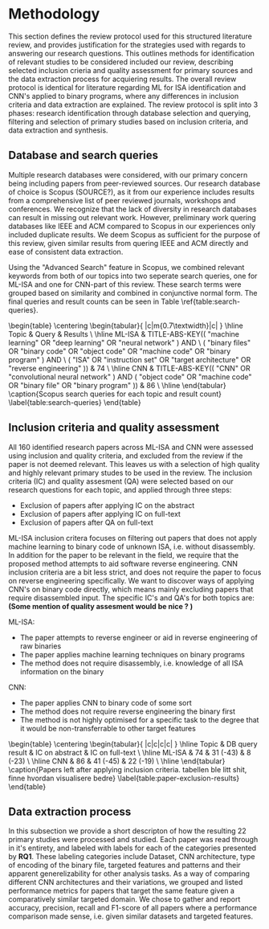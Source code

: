 # Methodology

This section defines the review protocol used for this structured literature review, and provides justification for the strategies used with regards to answering our research questions. This outlines methods for identification of relevant studies to be considered included our review, describing selected inclusion crieria and quality assessment for primary sources and the data extraction process for acquiering results. The overall review protocol is identical for literature regarding ML for ISA identification and CNN's applied to binary programs, where any differences in inclusion criteria and data extraction are explained. The review protocol is split into 3 phases: research identification through database selection and querying, filtering and selection of primary studies based on inclusion criteria, and data extraction and synthesis.

## Database and search queries

Multiple research databases were considered, with our primary concern being including papers from peer-reviewed sources. Our research database of choice is Scopus (SOURCE?), as it from our experience includes results from a comprehensive list of peer reviewed journals, workshops and conferences. We recognize that the lack of diversity in research databases can result in missing out relevant work. However, preliminary work quering databases like IEEE and ACM compared to Scopus in our experiences only included duplicate results. We deem Scopus as sufficient for the purpose of this review, given similar results from quering IEEE and ACM directly and ease of consistent data extraction.

Using the "Advanced Search" feature in Scopus, we combined relevant keywords from both of our topics into two seperate search queries, one for ML-ISA and one for CNN-part of this review. These search terms were grouped based on similarity and combined in conjunctive normal form. The final queries and result counts can be seen in Table \ref{table:search-queries}.

\begin{table}
\centering
\begin{tabular}{ |c|m{0.7\textwidth}|c| }
\hline
Topic & Query & Results \\
\hline
ML-ISA
& TITLE-ABS-KEY(( "machine learning" OR "deep learning" OR "neural network" ) AND \ ( "binary files" OR "binary code" OR "object code" OR "machine code" OR "binary program" ) AND \ ( "ISA" OR "instruction set" OR "target architecture" OR "reverse engineering" ))
& 74 \\
\hline
CNN
& TITLE-ABS-KEY(( "CNN" OR "convolutional neural network" ) AND ( "object code" OR "machine code" OR "binary file" OR "binary program" ))
& 86 \\
\hline
\end{tabular}
\caption{Scopus search queries for each topic and result count}
\label{table:search-queries}
\end{table}

## Inclusion criteria and quality assessment

All 160 identified research papers across ML-ISA and CNN were assessed using inclusion and quality criteria, and excluded from the review if the paper is not deemed relevant. This leaves us with a selection of high quality and highly relevant primary studes to be used in the review. The inclusion criteria (IC) and quality assesment (QA) were selected based on our research questions for each topic, and applied through three steps:

- Exclusion of papers after applying IC on the abstract
- Exclusion of papers after applying IC on full-text
- Exclusion of papers after QA on full-text

ML-ISA inclusion critera focuses on filtering out papers that does not apply machine learning to binary code of unknown ISA, i.e. without disassembly. In addition for the paper to be relevant in the field, we require that the proposed method attempts to aid software reverse engineering. CNN inclusion criteria are a bit less strict, and does not require the paper to focus on reverse engineering specifically. We want to discover ways of applying CNN's on binary code directly, which means mainly excluding papers that require disassembled input. The specific IC's and QA's for both topics are:
**(Some mention of quality assesment would be nice ? )**

ML-ISA:

- The paper attempts to reverse engineer or aid in reverse engineering of raw binaries
- The paper applies machine learning techniques on binary programs
- The method does not require disassembly, i.e. knowledge of all ISA information on the binary

CNN:

- The paper applies CNN to binary code of some sort
- The method does not require reverse engineering the binary first
- The method is not highly optimised for a specific task to the degree that it would be non-transferrable to other target features

\begin{table}
\centering
\begin{tabular}{ |c|c|c|c| }
\hline
Topic & DB query result & IC on abstract & IC on full-text \\
\hline
ML-ISA
& 74
& 31 (-43)
& 8 (-23) \\
\hline
CNN
& 86
& 41 (-45)
& 22 (-19) \\
\hline
\end{tabular}
\caption{Papers left after applying inclusion criteria. tabellen ble litt shit, finne hvordan visualisere bedre}
\label{table:paper-exclusion-results}
\end{table}

## Data extraction process

<!-- their apperent generelizability for other analysis tasks kan kanskje være et IC?-->

In this subsection we provide a short descripton of how the resulting 22 primary studies were processed and studied. Each paper was read through in it's entirety, and labeled with labels for each of the categories presented by **RQ1**. These labeling categories include Dataset, CNN architecture, type of encoding of the binary file, targeted features and patterns and their apparent generelizability for other analysis tasks. As a way of comparing different CNN architectures and their variations, we grouped and listed performance metrics for papers that target the same feature given a comparatively similar targeted domain. We chose to gather and report accuracy, precision, recall and F1-score of all papers where a performance comparison made sense, i.e. given similar datasets and targeted features.
